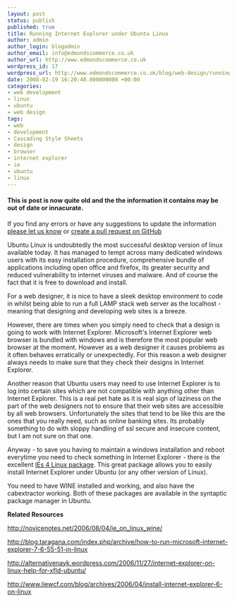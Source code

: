 ```yaml
---
layout: post
status: publish
published: true
title: Running Internet Explorer under Ubuntu Linux
author: admin
author_login: blogadmin
author_email: info@edmondscommerce.co.uk
author_url: http://www.edmondscommerce.co.uk
wordpress_id: 17
wordpress_url: http://www.edmondscommerce.co.uk/blog/web-design/running-internet-explorer-under-ubuntu-linux/
date: 2008-02-19 16:20:48.000000000 +00:00
categories:
- web development
- linux
- ubuntu
- web design
tags:
- web
- development
- Cascading Style Sheets
- design
- browser
- internet explorer
- ie
- ubuntu
- linux
---
```

<div class="oldpost"><h4>This is post is now quite old and the the information it contains may be out of date or innacurate.</h4>
<p>
If you find any errors or have any suggestions to update the information <a href="http://edmondscommerce.github.io/contact-us/index.html">please let us know</a>
or <a href="https://github.com/edmondscommerce/edmondscommerce.github.io">create a pull request on GitHub</a>
</p>
</div>
Ubuntu Linux is undoubtedly the most successful desktop version of linux available today. It has managed to tempt across many dedicated windows users with its easy installation procedure, comprehensive bundle of applications including open office and firefox, its greater security and reduced vulnerability to internet viruses and malware. And of course the fact that it is free to download and install.

For a web designer, it is nice to have a sleek desktop environment to code in whilst being able to run a full LAMP stack web server as the localhost - meaning that designing and developing web sites is a breeze.

However, there are times when you simply need to check that a design is going to work with Internet Explorer. Microsoft's Internet Explorer web browser is bundled with windows and is therefore the most popular web browser at the moment. However as a web designer it causes problems as it often behaves erratically or unexpectedly. For this reason a web designer always needs to make sure that they check their designs in Internet Explorer.

Another reason that Ubuntu users may need to use Internet Explorer is to log into certain sites which are not compatible with anything other than Internet Explorer. This is a real pet hate as it is real sign of laziness on the part of the web designers not to ensure that their web sites are accessible by all web browsers. Unfortunately the sites that tend to be like this are the ones that you really need, such as online banking sites. Its probably something to do with sloppy handling of ssl secure and insecure content, but I am not sure on that one.

Anyway - to save you having to maintain a windows installation and reboot everytime you need to check something in Internet Explorer - there is the excellent <a href="http://www.tatanka.com.br/ies4linux/page/Main_Page" target="_blank">IEs 4 Linux package</a>. This great package allows you to easily install Internet Explorer under Ubuntu (or any other version of Linux).

You need to have WINE installed and working, and also have the cabextractor working. Both of these packages are available in the syntaptic package manager in Ubuntu.

<strong>Related Resources</strong>

<a href="http://novicenotes.net/2006/08/04/ie_on_linux_wine/" rel="nofollow">http://novicenotes.net/2006/08/04/ie_on_linux_wine/</a>

<a href="http://blog.taragana.com/index.php/archive/how-to-run-microsoft-internet-explorer-7-6-55-51-in-linux/" rel="nofollow">http://blog.taragana.com/index.php/archive/how-to-run-microsoft-internet-explorer-7-6-55-51-in-linux</a>

<a href="http://alternativenayk.wordpress.com/2006/11/27/internet-explorer-on-linux-help-for-xfld-ubuntu/" rel="nofollow">http://alternativenayk.wordpress.com/2006/11/27/internet-explorer-on-linux-help-for-xfld-ubuntu/</a>

<a href="http://www.liewcf.com/blog/archives/2006/04/install-internet-explorer-6-on-linux/" rel="nofollow">http://www.liewcf.com/blog/archives/2006/04/install-internet-explorer-6-on-linux</a>
